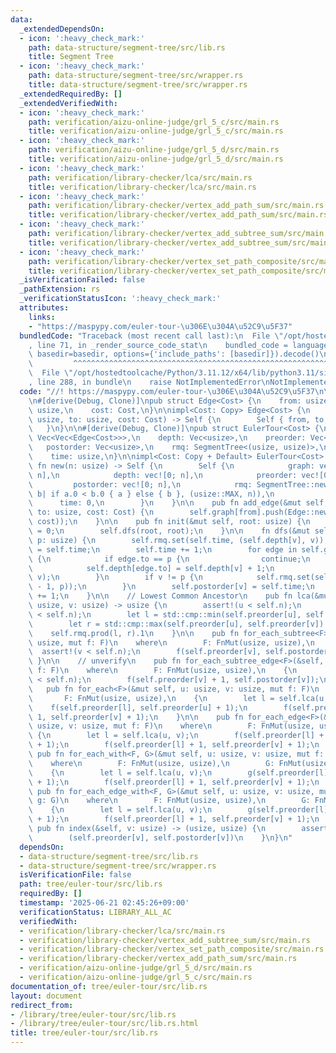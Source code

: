 ```yaml
---
data:
  _extendedDependsOn:
  - icon: ':heavy_check_mark:'
    path: data-structure/segment-tree/src/lib.rs
    title: Segment Tree
  - icon: ':heavy_check_mark:'
    path: data-structure/segment-tree/src/wrapper.rs
    title: data-structure/segment-tree/src/wrapper.rs
  _extendedRequiredBy: []
  _extendedVerifiedWith:
  - icon: ':heavy_check_mark:'
    path: verification/aizu-online-judge/grl_5_c/src/main.rs
    title: verification/aizu-online-judge/grl_5_c/src/main.rs
  - icon: ':heavy_check_mark:'
    path: verification/aizu-online-judge/grl_5_d/src/main.rs
    title: verification/aizu-online-judge/grl_5_d/src/main.rs
  - icon: ':heavy_check_mark:'
    path: verification/library-checker/lca/src/main.rs
    title: verification/library-checker/lca/src/main.rs
  - icon: ':heavy_check_mark:'
    path: verification/library-checker/vertex_add_path_sum/src/main.rs
    title: verification/library-checker/vertex_add_path_sum/src/main.rs
  - icon: ':heavy_check_mark:'
    path: verification/library-checker/vertex_add_subtree_sum/src/main.rs
    title: verification/library-checker/vertex_add_subtree_sum/src/main.rs
  - icon: ':heavy_check_mark:'
    path: verification/library-checker/vertex_set_path_composite/src/main.rs
    title: verification/library-checker/vertex_set_path_composite/src/main.rs
  _isVerificationFailed: false
  _pathExtension: rs
  _verificationStatusIcon: ':heavy_check_mark:'
  attributes:
    links:
    - "https://maspypy.com/euler-tour-\u306E\u304A\u52C9\u5F37"
  bundledCode: "Traceback (most recent call last):\n  File \"/opt/hostedtoolcache/Python/3.11.12/x64/lib/python3.11/site-packages/onlinejudge_verify/documentation/build.py\"\
    , line 71, in _render_source_code_stat\n    bundled_code = language.bundle(stat.path,\
    \ basedir=basedir, options={'include_paths': [basedir]}).decode()\n          \
    \         ^^^^^^^^^^^^^^^^^^^^^^^^^^^^^^^^^^^^^^^^^^^^^^^^^^^^^^^^^^^^^^^^^^^^^^^^^^^^^^^^^\n\
    \  File \"/opt/hostedtoolcache/Python/3.11.12/x64/lib/python3.11/site-packages/onlinejudge_verify/languages/rust.py\"\
    , line 288, in bundle\n    raise NotImplementedError\nNotImplementedError\n"
  code: "//! https://maspypy.com/euler-tour-\u306E\u304A\u52C9\u5F37\n\nuse segment_tree::SegmentTree;\n\
    \n#[derive(Debug, Clone)]\npub struct Edge<Cost> {\n    from: usize,\n    to:\
    \ usize,\n    cost: Cost,\n}\n\nimpl<Cost: Copy> Edge<Cost> {\n    pub fn new(from:\
    \ usize, to: usize, cost: Cost) -> Self {\n        Self { from, to, cost }\n \
    \   }\n}\n\n#[derive(Debug, Clone)]\npub struct EulerTour<Cost> {\n    graph:\
    \ Vec<Vec<Edge<Cost>>>,\n    depth: Vec<usize>,\n    preorder: Vec<usize>,\n \
    \   postorder: Vec<usize>,\n    rmq: SegmentTree<(usize, usize)>,\n    n: usize,\n\
    \    time: usize,\n}\n\nimpl<Cost: Copy + Default> EulerTour<Cost> {\n    pub\
    \ fn new(n: usize) -> Self {\n        Self {\n            graph: vec![vec![];\
    \ n],\n            depth: vec![0; n],\n            preorder: vec![0; n],\n   \
    \         postorder: vec![0; n],\n            rmq: SegmentTree::new(n + n, |a,\
    \ b| if a.0 < b.0 { a } else { b }, (usize::MAX, n)),\n            n,\n      \
    \      time: 0,\n        }\n    }\n\n    pub fn add_edge(&mut self, from: usize,\
    \ to: usize, cost: Cost) {\n        self.graph[from].push(Edge::new(from, to,\
    \ cost));\n    }\n\n    pub fn init(&mut self, root: usize) {\n        self.time\
    \ = 0;\n        self.dfs(root, root);\n    }\n\n    fn dfs(&mut self, v: usize,\
    \ p: usize) {\n        self.rmq.set(self.time, (self.depth[v], v));\n        self.preorder[v]\
    \ = self.time;\n        self.time += 1;\n        for edge in self.graph[v].clone()\
    \ {\n            if edge.to == p {\n                continue;\n            }\n\
    \            self.depth[edge.to] = self.depth[v] + 1;\n            self.dfs(edge.to,\
    \ v);\n        }\n        if v != p {\n            self.rmq.set(self.time, (self.depth[v]\
    \ - 1, p));\n        }\n        self.postorder[v] = self.time;\n        self.time\
    \ += 1;\n    }\n\n    // Lowest Common Ancestor\n    pub fn lca(&mut self, u:\
    \ usize, v: usize) -> usize {\n        assert!(u < self.n);\n        assert!(v\
    \ < self.n);\n        let l = std::cmp::min(self.preorder[u], self.preorder[v]);\n\
    \        let r = std::cmp::max(self.preorder[u], self.preorder[v]) + 1;\n    \
    \    self.rmq.prod(l, r).1\n    }\n\n    pub fn for_each_subtree<F>(&self, v:\
    \ usize, mut f: F)\n    where\n        F: FnMut(usize, usize),\n    {\n      \
    \  assert!(v < self.n);\n        f(self.preorder[v], self.postorder[v]);\n   \
    \ }\n\n    // unverify\n    pub fn for_each_subtree_edge<F>(&self, v: usize, mut\
    \ f: F)\n    where\n        F: FnMut(usize, usize),\n    {\n        assert!(v\
    \ < self.n);\n        f(self.preorder[v] + 1, self.postorder[v]);\n    }\n\n \
    \   pub fn for_each<F>(&mut self, u: usize, v: usize, mut f: F)\n    where\n \
    \       F: FnMut(usize, usize),\n    {\n        let l = self.lca(u, v);\n    \
    \    f(self.preorder[l], self.preorder[u] + 1);\n        f(self.preorder[l] +\
    \ 1, self.preorder[v] + 1);\n    }\n\n    pub fn for_each_edge<F>(&mut self, u:\
    \ usize, v: usize, mut f: F)\n    where\n        F: FnMut(usize, usize),\n   \
    \ {\n        let l = self.lca(u, v);\n        f(self.preorder[l] + 1, self.preorder[u]\
    \ + 1);\n        f(self.preorder[l] + 1, self.preorder[v] + 1);\n    }\n\n   \
    \ pub fn for_each_with<F, G>(&mut self, u: usize, v: usize, mut f: F, mut g: G)\n\
    \    where\n        F: FnMut(usize, usize),\n        G: FnMut(usize, usize),\n\
    \    {\n        let l = self.lca(u, v);\n        g(self.preorder[l], self.preorder[u]\
    \ + 1);\n        f(self.preorder[l] + 1, self.preorder[v] + 1);\n    }\n\n   \
    \ pub fn for_each_edge_with<F, G>(&mut self, u: usize, v: usize, mut f: F, mut\
    \ g: G)\n    where\n        F: FnMut(usize, usize),\n        G: FnMut(usize, usize),\n\
    \    {\n        let l = self.lca(u, v);\n        g(self.preorder[l] + 1, self.preorder[u]\
    \ + 1);\n        f(self.preorder[l] + 1, self.preorder[v] + 1);\n    }\n\n   \
    \ pub fn index(&self, v: usize) -> (usize, usize) {\n        assert!(v < self.n);\n\
    \        (self.preorder[v], self.postorder[v])\n    }\n}\n"
  dependsOn:
  - data-structure/segment-tree/src/lib.rs
  - data-structure/segment-tree/src/wrapper.rs
  isVerificationFile: false
  path: tree/euler-tour/src/lib.rs
  requiredBy: []
  timestamp: '2025-06-21 02:45:26+09:00'
  verificationStatus: LIBRARY_ALL_AC
  verifiedWith:
  - verification/library-checker/lca/src/main.rs
  - verification/library-checker/vertex_add_subtree_sum/src/main.rs
  - verification/library-checker/vertex_set_path_composite/src/main.rs
  - verification/library-checker/vertex_add_path_sum/src/main.rs
  - verification/aizu-online-judge/grl_5_d/src/main.rs
  - verification/aizu-online-judge/grl_5_c/src/main.rs
documentation_of: tree/euler-tour/src/lib.rs
layout: document
redirect_from:
- /library/tree/euler-tour/src/lib.rs
- /library/tree/euler-tour/src/lib.rs.html
title: tree/euler-tour/src/lib.rs
---
```

